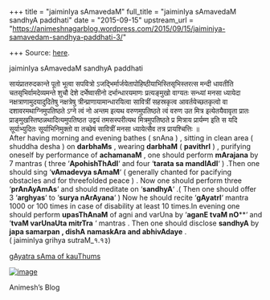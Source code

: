 +++
title = "jaiminIya sAmavedaM"
full_title = "jaiminIya sAmavedaM sandhyA paddhati"
date = "2015-09-15"
upstream_url = "https://animeshnagarblog.wordpress.com/2015/09/15/jaiminiya-samavedam-sandhya-paddhati-3/"

+++
Source: [here](https://animeshnagarblog.wordpress.com/2015/09/15/jaiminiya-samavedam-sandhya-paddhati-3/).

jaiminIya sAmavedaM sandhyA paddhati

सायंप्रातरुदकान्ते पूतो भूत्वा सपवित्रो
ऽजद्भिर्मार्जयेतापोहिष्ठीयाभिस्तिसृभिस्तरत्स मन्दी धावतीति
चतसृभिर्वामदेव्यमन्ते शुचौ देशे दर्भेष्वासीनो दर्भान्धारयमाणः
प्रत्यङ्मुखो वाग्यतः सन्ध्यां मनसा ध्यायेदा नक्षत्राणामुदयादुदितेषु
नक्षत्रेषु त्रीन्प्राणायामान्धारयित्वा सावित्रीं सहस्रकृत्व
आवर्तयेच्छतकृत्वो वा दशावरमथाग्निमुपतिष्ठते ऽग्ने त्वं नो अन्तम इत्यथ
वरुणमुपतिष्ठते त्वं वरुण उत मित्र इत्येतयैवावृता प्रातः
प्राङ्मुखस्तिष्ठन्नथादित्यमुपतिष्ठत उद्वयं तमसस्परीत्यथ मित्रमुपतिष्ठते
प्र मित्राय प्रार्यम्ण इति स यदि सूर्याभ्युदितः सूर्याभिनिमुक्तो वा
तच्छेषं सावित्रीं मनसा ध्यायेत्सैव तत्र प्रायश्चित्तिः ॥  
After having morning and evening bathes ( snAna ) , sitting in clean
area ( shuddha desha ) on **darbhaMs** , wearing **darbhaM** (
**pavithrI** ) , purifying oneself by performance of **achamanaM** ,
one should perform **mArajana** by 7 mantras ( three ‘**ApohishThAdI**‘
and four ‘**tarata sa mandIAdI**‘ ) .Then one should sing ‘**vAmadevya
sAmaM**‘ ( generally chanted for pacifying obstacles and for threefolded
peace ) . Now one should perform three ‘**prAnAyAmAs**‘ and should
meditate on ‘**sandhyA**‘ .( Then one should offer 3 ‘**arghyas**‘ to
‘**surya nArAyana**‘ ) Now he should recite ‘**gAyatrI**‘ mantra 1000 or
100 times in case of disability at least 10 times.In evening one should
perform **upasThAnaM** of agni and varUna by ‘**aganE tvaM nO****‘ and
‘**tvaM varUnaUta mitrTra** ‘ mantras . Then one should disclose
**sandhyA** by **japa samarpan , dishA namaskAra and abhivAdaye** .  
( jaiminIya grihya sutraM_१.१३)

[gAyatra sAma of
kauThums](https://ia600700.us.archive.org/14/items/sama_gayatri/sama_gayatri.mp3)

[![image](https://animeshnagarblog.files.wordpress.com/2015/09/wpid-img_20150916_024420.jpg?w=700 "IMG_20150916_024420.JPG")](https://animeshnagarblog.files.wordpress.com/2015/09/wpid-img_20150916_024420.jpg)

Animesh’s Blog

